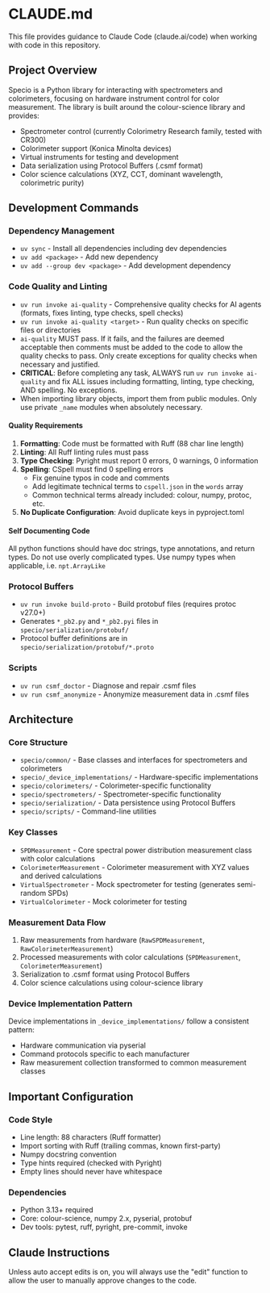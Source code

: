 # CLAUDE.md

This file provides guidance to Claude Code (claude.ai/code) when working with
code in this repository.

## Project Overview

Specio is a Python library for interacting with spectrometers and colorimeters,
focusing on hardware instrument control for color measurement. The library is
built around the colour-science library and provides:

- Spectrometer control (currently Colorimetry Research family, tested with
  CR300)
- Colorimeter support (Konica Minolta devices)
- Virtual instruments for testing and development
- Data serialization using Protocol Buffers (.csmf format)
- Color science calculations (XYZ, CCT, dominant wavelength, colorimetric
  purity)

## Development Commands

### Dependency Management

- `uv sync` - Install all dependencies including dev dependencies
- `uv add <package>` - Add new dependency
- `uv add --group dev <package>` - Add development dependency

### Code Quality and Linting

- `uv run invoke ai-quality` - Comprehensive quality checks for AI agents
  (formats, fixes linting, type checks, spell checks)
- `uv run invoke ai-quality <target>` - Run quality checks on specific files or
  directories
- `ai-quality` MUST pass. If it fails, and the failures are deemed acceptable
  then comments must be added to the code to allow the quality checks to pass.
  Only create exceptions for quality checks when necessary and justified.
- **CRITICAL**: Before completing any task, ALWAYS run `uv run invoke ai-quality`
  and fix ALL issues including formatting, linting, type checking, AND spelling.
  No exceptions.
- When importing library objects, import them from public modules. Only use
  private `_name` modules when absolutely necessary.

#### Quality Requirements

1. **Formatting**: Code must be formatted with Ruff (88 char line length)
2. **Linting**: All Ruff linting rules must pass
3. **Type Checking**: Pyright must report 0 errors, 0 warnings, 0 information
4. **Spelling**: CSpell must find 0 spelling errors
   - Fix genuine typos in code and comments
   - Add legitimate technical terms to `cspell.json` in the `words` array
   - Common technical terms already included: colour, numpy, protoc, etc.
5. **No Duplicate Configuration**: Avoid duplicate keys in pyproject.toml

#### Self Documenting Code

All python functions should have doc strings, type annotations, and return
types. Do not use overly complicated types. Use numpy types when applicable,
i.e. `npt.ArrayLike`

### Protocol Buffers

- `uv run invoke build-proto` - Build protobuf files (requires protoc v27.0+)
- Generates `*_pb2.py` and `*_pb2.pyi` files in `specio/serialization/protobuf/`
- Protocol buffer definitions are in `specio/serialization/protobuf/*.proto`

### Scripts

- `uv run csmf_doctor` - Diagnose and repair .csmf files
- `uv run csmf_anonymize` - Anonymize measurement data in .csmf files

## Architecture

### Core Structure

- `specio/common/` - Base classes and interfaces for spectrometers and
  colorimeters
- `specio/_device_implementations/` - Hardware-specific implementations
- `specio/colorimeters/` - Colorimeter-specific functionality
- `specio/spectrometers/` - Spectrometer-specific functionality
- `specio/serialization/` - Data persistence using Protocol Buffers
- `specio/scripts/` - Command-line utilities

### Key Classes

- `SPDMeasurement` - Core spectral power distribution measurement class with
  color calculations
- `ColorimeterMeasurement` - Colorimeter measurement with XYZ values and derived
  calculations
- `VirtualSpectrometer` - Mock spectrometer for testing (generates semi-random
  SPDs)
- `VirtualColorimeter` - Mock colorimeter for testing

### Measurement Data Flow

1. Raw measurements from hardware (`RawSPDMeasurement`,
   `RawColorimeterMeasurement`)
2. Processed measurements with color calculations (`SPDMeasurement`,
   `ColorimeterMeasurement`)
3. Serialization to .csmf format using Protocol Buffers
4. Color science calculations using colour-science library

### Device Implementation Pattern

Device implementations in `_device_implementations/` follow a consistent
pattern:

- Hardware communication via pyserial
- Command protocols specific to each manufacturer
- Raw measurement collection transformed to common measurement classes

## Important Configuration

### Code Style

- Line length: 88 characters (Ruff formatter)
- Import sorting with Ruff (trailing commas, known first-party)
- Numpy docstring convention
- Type hints required (checked with Pyright)
- Empty lines should never have whitespace

### Dependencies

- Python 3.13+ required
- Core: colour-science, numpy 2.x, pyserial, protobuf
- Dev tools: pytest, ruff, pyright, pre-commit, invoke

## Claude Instructions

Unless auto accept edits is on, you will always use the "edit" function to allow
the user to manually approve changes to the code.
